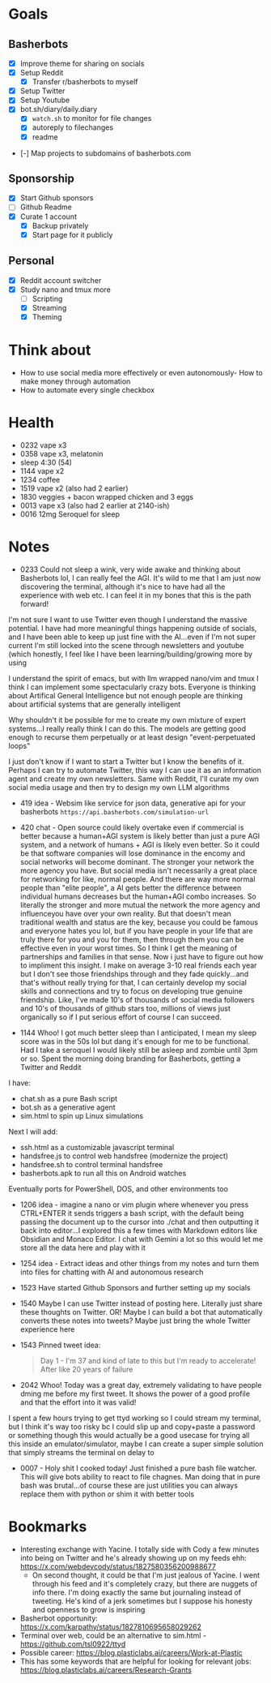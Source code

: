 # Goals
## Basherbots
- [x] Improve theme for sharing on socials
- [x] Setup Reddit
  - [x] Transfer r/basherbots to myself
- [x] Setup Twitter
- [x] Setup Youtube
- [x] bot.sh/diary/daily.diary
  - [x] `watch.sh` to monitor for file changes
  - [x] autoreply to filechanges
  - [x] readme
- [-] Map projects to subdomains of basherbots.com
## Sponsorship
- [x] Start Github sponsors
- [ ] Github Readme
- [x] Curate 1 account
  - [x] Backup privately
  - [x] Start page for it publicly
## Personal
- [x] Reddit account switcher
- [x] Study nano and tmux more
  - [ ] Scripting
  - [x] Streaming
  - [x] Theming

# Think about
- How to use social media more effectively or even autonomously- How to make money through automation
- How to automate every single checkbox

# Health
- 0232 vape x3
- 0358 vape x3, melatonin
- sleep 4:30 (54)
- 1144 vape x2
- 1234 coffee
- 1519 vape x2 (also had 2 earlier)
- 1830 veggies + bacon wrapped chicken and 3 eggs
- 0013 vape x3 (also had 2 earlier at 2140-ish)
- 0016 12mg Seroquel for sleep

# Notes
- 0233 Could not sleep a wink, very wide awake and thinking about Basherbots lol, I can really feel the AGI. It's wild to me that I am just now discovering the terminal, although it's nice to have had all the experience with web etc. I can feel it in my bones that this is the path forward!

I'm not sure I want to use Twitter even though I understand the massive potential. I have had more meaningful things happening outside of socials, and I have been able to keep up just fine with the AI...even if I'm not super current I'm still locked into the scene through newsletters and youtube (which honestly, I feel like I have been learning/building/growing more by using 

I understand the spirit of emacs, but with llm wrapped nano/vim and tmux I think I can implement some spectacularly crazy bots. Everyone is thinking about Artifical General Intelligence but not enough people are thinking about artificial systems that are generally intelligent

Why shouldn't it be possible for me to create my own mixture of expert systems...I really really think I can do this. The models are getting good enough to recurse them perpetually or at least design "event-perpetuated loops"

I just don't know if I want to start a Twitter but I know the benefits of it. Perhaps I can try to automate Twitter, this way I can use it as an information agent and create my own newsletters. Same with Reddit, I'll curate my own social media usage and then try to design my own LLM algorithms


- 419 idea - Websim like service for json data, generative api for your basherbots `https://api.basherbots.com/simulation-url`
- 420 chat - Open source could likely overtake even if commercial is better because a human+AGI system is likely better than just a pure AGI system, and a network of humans + AGI is likely even better. So it could be that software companies will lose dominance in the encomy and social networks will become dominant. The stronger your network the more agency you have. But social media isn't necessarily a great place for networking for like, normal people. And there are way more normal people than "elite people", a AI gets better the difference between individual humans decreases but the human+AGI combo increases. So literally the stronger and more mutual the network the more agency and influenceyou have over your own reality. But that doesn't mean traditional wealth and status are the key, because you could be famous and everyone hates you lol, but if you have people in your life that are truly there for you and you for them, then through them you can be effective even in your worst times. So I think I get the meaning of partnerships and families in that sense. Now i just have to figure out how to impliment this insight. I make on average 3-10 real friends each year but I don't see those friendships through and they fade quickly...and that's without really trying for that, I can certainly develop my social skills and connections and try to focus on developing true genuine friendship. Like, I've made 10's of thousands of social media followers and 10's of thousands of github stars too, millions of views just organically so if I put serious effort of course I can succeed. 

- 1144 Whoo! I got much better sleep than I anticipated, I mean my sleep score was in the 50s lol but dang it's enough for me to be functional. Had I take a seroquel I would likely still be asleep and zombie until 3pm or so. Spent the morning doing branding for Basherbots, getting a Twitter and Reddit

I have:
  - chat.sh as a pure Bash script
  - bot.sh as a generative agent
  - sim.html to spin up Linux simulations

Next I will add:
  - ssh.html as a customizable javascript terminal
  - handsfree.js to control web handsfree (modernize the project)
  - handsfree.sh to control terminal handsfree
  - basherbots.apk to run all this on Android watches

Eventually ports for PowerShell, DOS, and other environments too

- 1206 idea - imagine a nano or vim plugin where whenever you press CTRL+ENTER it sends triggers a bash script, with the default being passing the document up to the cursor into ./chat and then outputting it back into editor...I explored this a few times with Markdown editors like Obsidian and Monaco Editor. I chat with Gemini a lot so this would let me store all the data here and play with it

- 1254 idea - Extract ideas and other things from my notes and turn them into files for chatting with AI and autonomous research
- 1523 Have started Github Sponsors and further setting up my socials
- 1540 Maybe I can use Twitter instead of posting here. Literally just share these thoughts on Twitter. OR! Maybe I can build a bot that automatically converts these notes into tweets? Maybe just bring the whole Twitter experience here
- 1543 Pinned tweet idea:
  >  Day 1 - I'm 37 and kind of late to this but I'm ready to accelerate!
  > After like 20 years of failure
- 2042 Whoo! Today was a great day, extremely validating to have people dming me before my first tweet. It shows the power of a good profile and that the effort into it was valid!

I spent a few hours trying to get ttyd working so I could stream my terminal, but I think it's way too risky bc I could slip up and copy+paste a password or something though this would actually be a good usecase for trying all this inside an emulator/simulator, maybe I can create a super simple solution that simply streams the terminal on delay to
- 0007 - Holy shit I cooked today! Just finished a pure bash file watcher. This will give bots ability to react to file chagnes. Man doing that in pure bash was brutal...of course these are just utilities you can always replace them with python or shim it with better tools


# Bookmarks
- Interesting exchange with Yacine. I totally side with Cody a few minutes into being on Twitter and he's already showing up on my feeds ehh: https://x.com/webdevcody/status/1827580356200988677
  - On second thought, it could be that I'm just jealous of Yacine. I went through his feed and it's completely crazy, but there are nuggets of info there. I'm doing exactly the same but journaling instead of tweeting. He's kind of a jerk sometimes but I suppose his honesty and openness to grow is inspiring
- Basherbot opportunity: https://x.com/karpathy/status/1827810695658029262
- Terminal over web, could be an alternative to sim.html - https://github.com/tsl0922/ttyd
- Possible career: https://blog.plasticlabs.ai/careers/Work-at-Plastic
- This has some keywords that are helpful for looking for relevant jobs: https://blog.plasticlabs.ai/careers/Research-Grants
